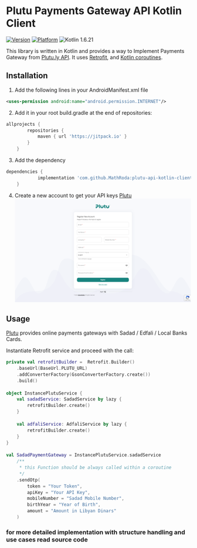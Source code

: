 # Plutu Payments Gateway API Kotlin Client

[![Version](https://img.shields.io/badge/Version-1.5.0-blue.svg)](https://github.com/MathRoda/plutu-api-kotlin-client/releases/tag/1.5.0)
[![Platform](https://img.shields.io/badge/Platform-Android-blue.svg?style=flat)](https://developer.android.com/about/)
![Kotlin 1.6.21](https://img.shields.io/badge/Kotlin-1.7.0-orange.svg)

This library is written in Kotlin and provides a way to Implement Payments Gateway from [Plutu.ly API](https://docs.plutu.ly/api-documentation/introduction).
It uses [Retrofit](https://square.github.io/retrofit/), and [Kotlin coroutines](https://kotlinlang.org/docs/coroutines-overview.html).

## Installation
1. Add the following lines in your AndroidManifest.xml file
```xml
<uses-permission android:name="android.permission.INTERNET"/>
```

2. Add it in your root build.gradle at the end of repositories:
```gradle
allprojects {
		repositories {
			maven { url 'https://jitpack.io' }
		}
	}
```
3. Add the dependency
```gradle
dependencies {
	        implementation 'com.github.MathRoda:plutu-api-kotlin-client:$latest_version'
	}
```
4. Create a new account to get your API keys [Plutu](https://my.plutus.ly/register/)
![](media/register.png)

## Usage
[Plutu](https://plutu.ly) provides online payments gateways with Sadad / Edfali / Local Banks Cards.

Instantiate Retrofit service and proceed with the call:

```kotlin
private val retrofitBuilder =  Retrofit.Builder()
    .baseUrl(BaseUrl.PLUTU_URL)
    .addConverterFactory(GsonConverterFactory.create())
    .build()
    
object InstancePlutuService {
    val sadadService: SadadService by lazy {
        retrofitBuilder.create()
    }

    val adfaliService: AdfaliService by lazy {
        retrofitBuilder.create()
    }
}

val SadadPaymentGateway = InstancePlutuService.sadadService
    /**
     * this Function should be always called within a coroutine
     */
    .sendOtp(
        token = "Your Token",
        apiKey = "Your API Key",
        mobileNumber = "Sadad Mobile Number",
        birthYear = "Year of Birth",
        amount = "Amount in Libyan Dinars"
    )
```

### for more detailed implementation with structure handling and use cases read source code  
